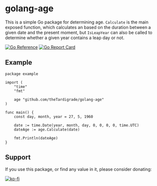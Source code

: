 # golang-age

This is a simple Go package for determining age. `Calculate` is the main exposed function, which calculates an based on the duration between a given date and the present moment, but `IsLeapYear` can also be called to determine whether a given year contains a leap day or not. 

[![Go Reference](https://pkg.go.dev/badge/github.com/theTardigrade/golang-age.svg)](https://pkg.go.dev/github.com/theTardigrade/golang-age) [![Go Report Card](https://goreportcard.com/badge/github.com/thetardigrade/golang-age)](https://goreportcard.com/report/github.com/thetardigrade/golang-age)

## Example

```golang
package example

import (
	"time"
	"fmt"

	age "github.com/theTardigrade/golang-age"
)

func main() {
	const day, month, year = 27, 5, 1960

	date := time.Date(year, month, day, 0, 0, 0, 0, time.UTC)
	dateAge := age.Calculate(date)

	fmt.Println(dateAge)
}
```

## Support

If you use this package, or find any value in it, please consider donating:

[![ko-fi](https://ko-fi.com/img/githubbutton_sm.svg)](https://ko-fi.com/S6S2EIRL0)